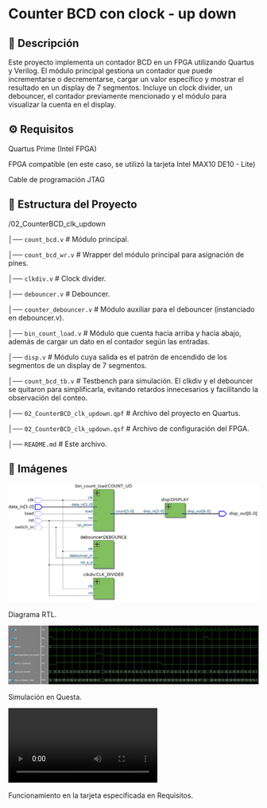 # Counter BCD con clock - up down


## 📌 Descripción

Este proyecto implementa un contador BCD en un FPGA utilizando Quartus y Verilog. El módulo principal gestiona un contador que puede incrementarse o decrementarse, cargar un valor específico y mostrar el resultado en un display de 7 segmentos. Incluye un clock divider, un debouncer, el contador previamente mencionado y el módulo para visualizar la cuenta en el display.


## ⚙️ Requisitos

Quartus Prime (Intel FPGA)

FPGA compatible (en este caso, se utilizó la tarjeta Intel MAX10 DE10 - Lite)

Cable de programación JTAG


## 📂 Estructura del Proyecto

/02_CounterBCD_clk_updown

│── `count_bcd.v`     # Módulo principal.

│── `count_bcd_wr.v`  # Wrapper del módulo principal para asignación de pines.

│── `clkdiv.v`        # Clock divider.

│── `debouncer.v`     # Debouncer.

│── `counter_debouncer.v`   # Módulo auxiliar para el debouncer (instanciado en debouncer.v).

│── `bin_count_load.v`      # Módulo que cuenta hacia arriba y hacia abajo, además de cargar un dato en el contador según las entradas.

│── `disp.v`          # Módulo cuya salida es el patrón de encendido de los segmentos de un display de 7 segmentos.

│── `count_bcd_tb.v`        # Testbench para simulación. El clkdiv y el debouncer se quitaron para simplificarla, evitando retardos innecesarios y facilitando la observación del conteo.

│── `02_CounterBCD_clk_updown.qpf`   # Archivo del proyecto en Quartus.

│── `02_CounterBCD_clk_updown.qsf`   # Archivo de configuración del FPGA.

│── `README.md`       # Este archivo.


## 📸 Imágenes

![Diagrama RTL de la Práctica 2](imagenes/P02RTL.png)

Diagrama RTL.


![Simulación de la Práctica 2](imagenes/P02Ondas.png)

Simulación en Questa.


![Funcionamiento de la Práctica 2](imagenes/P02Tarjeta.mp4)

Funcionamiento en la tarjeta especificada en Requisitos.